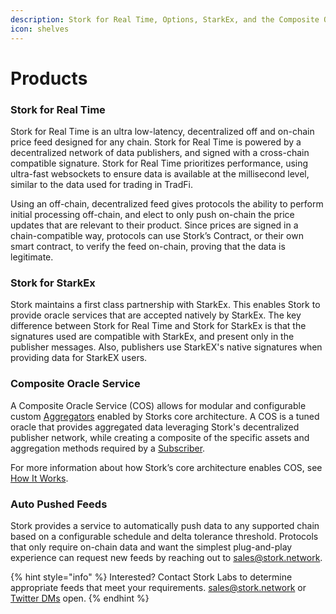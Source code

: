 ```yaml
---
description: Stork for Real Time, Options, StarkEx, and the Composite Oracle Service.
icon: shelves
---
```


# Products

### Stork for Real Time <a href="#docs-internal-guid-3dcde64a-7fff-735c-30d3-8dbb57e505e2" id="docs-internal-guid-3dcde64a-7fff-735c-30d3-8dbb57e505e2"></a>

Stork for Real Time is an ultra low-latency, decentralized off and on-chain price feed designed for any chain. Stork for Real Time is powered by a decentralized network of data publishers, and signed with a cross-chain compatible signature. Stork for Real Time prioritizes performance, using ultra-fast websockets to ensure data is available at the millisecond level, similar to the data used for trading in TradFi.

Using an off-chain, decentralized feed gives protocols the ability to perform initial processing off-chain, and elect to only push on-chain the price updates that are relevant to their product. Since prices are signed in a chain-compatible way, protocols can use Stork’s Contract, or their own smart contract, to verify the feed on-chain, proving that the data is legitimate.

### Stork for StarkEx

Stork maintains a first class partnership with StarkEx. This enables Stork to provide oracle services that are accepted natively by StarkEx. The key difference between Stork for Real Time and Stork for StarkEx is that the signatures used are compatible with StarkEx, and present only in the publisher messages. Also, publishers use StarkEX's native signatures when providing data for StarkEX users.

### Composite Oracle Service

A Composite Oracle Service (COS) allows for modular and configurable custom [Aggregators](how-it-works.md#aggregators) enabled by Storks core architecture. A COS is a tuned oracle that provides aggregated data leveraging Stork's decentralized publisher network, while creating a composite of the specific assets and aggregation methods required by a [Subscriber](how-it-works.md#subscribers).

For more information about how Stork’s core architecture enables COS, see [How It Works](how-it-works.md).

### Auto Pushed Feeds

Stork provides a service to automatically push data to any supported chain based on a configurable schedule and delta tolerance threshold. Protocols that only require on-chain data and want the simplest plug-and-play experience can request new feeds by reaching out to [sales@stork.network](mailto:sales@stork.network).

{% hint style="info" %}
Interested? Contact Stork Labs to determine appropriate feeds that meet your requirements. [sales@stork.network](mailto:sales@stork.network) or [Twitter DMs](https://twitter.com/StorkOracle) open.
{% endhint %}
